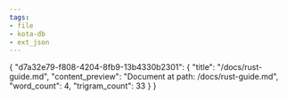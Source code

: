 ```yaml
---
tags:
- file
- kota-db
- ext_json
---
```

{
  "d7a32e79-f808-4204-8fb9-13b4330b2301": {
    "title": "/docs/rust-guide.md",
    "content_preview": "Document at path: /docs/rust-guide.md",
    "word_count": 4,
    "trigram_count": 33
  }
}
